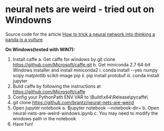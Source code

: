 # neural nets are weird - tried out on Windowns

Source code for the article [How to trick a neural network into thinking a panda is a vulture](https://codewords.recurse.com/issues/five/why-do-neural-networks-think-a-panda-is-a-vulture). 

**On Windows(tested with WIN7):** 
1. Install caffe
    a. Get caffe for windows by git clone https://github.com/Microsoft/caffe.git 
    b. Get miniconda 2.7 64-bit Windows installer and install miniconda2
        i.   conda install --yes numpy scipy matplotlib scikit-image pip
        ii.  pip install protobuf
        iii. conda install jupyter
2. Build caffe by following the instructions at https://github.com/Microsoft/caffe
3. Config your PythonPath ENV VAR to <caffe>\Build\x64\Release\pycaffe\
4. git clone https://github.com/brantz/neural-nets-are-weird
5. Open jupyter notebook
    a. $jupyter notebook --notebook-dir=<Unicode>
    b. Open neural-nets-are-weird-windows.ipynb
    c. You may need to modify the windows path in the notebook
6. Have fun!
